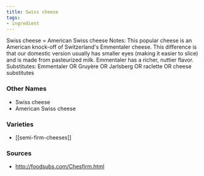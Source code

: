 ```yaml
---
title: Swiss cheese
tags:
- ingredient
---
```

Swiss cheese = American Swiss cheese Notes: This popular cheese is an American knock-off of Switzerland's Emmentaler cheese. This difference is that our domestic version usually has smaller eyes (making it easier to slice) and is made from pasteurized milk. Emmentaler has a richer, nuttier flavor. Substitutes: Emmentaler OR Gruyère OR Jarlsberg OR raclette OR cheese substitutes

### Other Names

* Swiss cheese
* American Swiss cheese

### Varieties

* [[semi-firm-cheeses]]

### Sources
* http://foodsubs.com/Chesfirm.html

